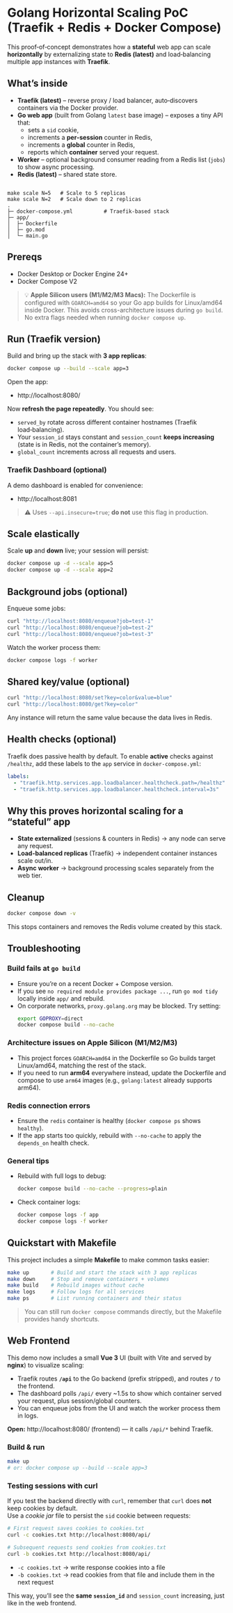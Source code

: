 # Golang Horizontal Scaling PoC (Traefik + Redis + Docker Compose)

This proof‑of‑concept demonstrates how a **stateful** web app can scale **horizontally** by externalizing state to **Redis (latest)** and load‑balancing multiple app instances with **Traefik**.

## What’s inside

- **Traefik (latest)** – reverse proxy / load balancer, auto‑discovers containers via the Docker provider.
- **Go web app** (built from Golang `latest` base image) – exposes a tiny API that:
  - sets a `sid` cookie,
  - increments a **per‑session** counter in Redis,
  - increments a **global** counter in Redis,
  - reports which **container** served your request.
- **Worker** – optional background consumer reading from a Redis list (`jobs`) to show async processing.
- **Redis (latest)** – shared state store.

```

make scale N=5   # Scale to 5 replicas
make scale N=2   # Scale down to 2 replicas
.
├─ docker-compose.yml          # Traefik-based stack
├─ app/
│  ├─ Dockerfile
│  ├─ go.mod
│  └─ main.go
```

## Prereqs

- Docker Desktop or Docker Engine 24+
- Docker Compose V2

> 💡 **Apple Silicon users (M1/M2/M3 Macs):**
> The Dockerfile is configured with `GOARCH=amd64` so your Go app builds for Linux/amd64 inside Docker.
> This avoids cross-architecture issues during `go build`. No extra flags needed when running `docker compose up`.

## Run (Traefik version)

Build and bring up the stack with **3 app replicas**:

```bash
docker compose up --build --scale app=3
```

Open the app:
- http://localhost:8080/

Now **refresh the page repeatedly**. You should see:
- `served_by` rotate across different container hostnames (Traefik load‑balancing).
- Your `session_id` stays constant and `session_count` **keeps increasing** (state is in Redis, not the container’s memory).
- `global_count` increments across all requests and users.

### Traefik Dashboard (optional)
A demo dashboard is enabled for convenience:
- http://localhost:8081

> ⚠️ Uses `--api.insecure=true`; **do not** use this flag in production.

## Scale elastically

Scale **up** and **down** live; your session will persist:
```bash
docker compose up -d --scale app=5
docker compose up -d --scale app=2
```

## Background jobs (optional)

Enqueue some jobs:
```bash
curl "http://localhost:8080/enqueue?job=test-1"
curl "http://localhost:8080/enqueue?job=test-2"
curl "http://localhost:8080/enqueue?job=test-3"
```

Watch the worker process them:
```bash
docker compose logs -f worker
```

## Shared key/value (optional)

```bash
curl "http://localhost:8080/set?key=color&value=blue"
curl "http://localhost:8080/get?key=color"
```

Any instance will return the same value because the data lives in Redis.

## Health checks (optional)

Traefik does passive health by default. To enable **active** checks against `/healthz`, add these labels to the `app` service in `docker-compose.yml`:

```yaml
labels:
  - "traefik.http.services.app.loadbalancer.healthcheck.path=/healthz"
  - "traefik.http.services.app.loadbalancer.healthcheck.interval=3s"
```

## Why this proves horizontal scaling for a “stateful” app

- **State externalized** (sessions & counters in Redis) → any node can serve any request.
- **Load-balanced replicas** (Traefik) → independent container instances scale out/in.
- **Async worker** → background processing scales separately from the web tier.

## Cleanup

```bash
docker compose down -v
```

This stops containers and removes the Redis volume created by this stack.


## Troubleshooting

### Build fails at `go build`
- Ensure you’re on a recent Docker + Compose version.
- If you see `no required module provides package ...`, run `go mod tidy` locally inside `app/` and rebuild.
- On corporate networks, `proxy.golang.org` may be blocked. Try setting:
  ```bash
  export GOPROXY=direct
  docker compose build --no-cache
  ```

### Architecture issues on Apple Silicon (M1/M2/M3)
- This project forces `GOARCH=amd64` in the Dockerfile so Go builds target Linux/amd64, matching the rest of the stack.
- If you need to run **arm64** everywhere instead, update the Dockerfile and compose to use `arm64` images (e.g., `golang:latest` already supports arm64).

### Redis connection errors
- Ensure the `redis` container is healthy (`docker compose ps` shows `healthy`).
- If the app starts too quickly, rebuild with `--no-cache` to apply the `depends_on` health check.

### General tips
- Rebuild with full logs to debug:
  ```bash
  docker compose build --no-cache --progress=plain
  ```
- Check container logs:
  ```bash
  docker compose logs -f app
  docker compose logs -f worker
  ```


## Quickstart with Makefile

This project includes a simple **Makefile** to make common tasks easier:

```bash
make up       # Build and start the stack with 3 app replicas
make down     # Stop and remove containers + volumes
make build    # Rebuild images without cache
make logs     # Follow logs for all services
make ps       # List running containers and their status
```

> You can still run `docker compose` commands directly, but the Makefile provides handy shortcuts.


## Web Frontend

This demo now includes a small **Vue 3** UI (built with Vite and served by **nginx**) to visualize scaling:
- Traefik routes **`/api`** to the Go backend (prefix stripped), and routes **`/`** to the frontend.
- The dashboard polls `/api/` every ~1.5s to show which container served your request, plus session/global counters.
- You can enqueue jobs from the UI and watch the worker process them in logs.

**Open:** http://localhost:8080/ (frontend) — it calls `/api/*` behind Traefik.

### Build & run
```bash
make up
# or: docker compose up --build --scale app=3
```



### Testing sessions with curl

If you test the backend directly with `curl`, remember that `curl` does **not** keep cookies by default.  
Use a *cookie jar* file to persist the `sid` cookie between requests:

```bash
# First request saves cookies to cookies.txt
curl -c cookies.txt http://localhost:8080/api/

# Subsequent requests send cookies from cookies.txt
curl -b cookies.txt http://localhost:8080/api/
```

- `-c cookies.txt` → write response cookies into a file  
- `-b cookies.txt` → read cookies from that file and include them in the next request  

This way, you’ll see the **same `session_id`** and `session_count` increasing, just like in the web frontend.
